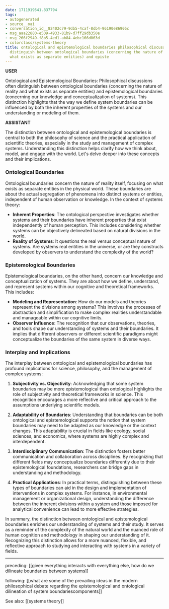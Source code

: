 ```yaml
---
date: 1711919541.837794
tags:
- autogenerated
- source__oai
- conversation_id__82402c79-9db5-4caf-8db4-96190e86905c
- msg_aaa22880-e509-4933-81b9-d7ff29db350e
- msg_266f2949-f8b5-4ed1-ab84-4ebc166d063d
- colorclass/systems-theory
title: ontological and epistemological boundaries philosophical discussions often
  distinguish between ontological boundaries (concerning the nature of reality and
  what exists as separate entities) and episte
---
```


**USER**

Ontological and Epistemological Boundaries: Philosophical discussions often distinguish between ontological boundaries (concerning the nature of reality and what exists as separate entities) and epistemological boundaries (concerning our knowledge and conceptualization of systems). This distinction highlights that the way we define system boundaries can be influenced by both the inherent properties of the systems and our understanding or modeling of them.


**ASSISTANT**

The distinction between ontological and epistemological boundaries is central to both the philosophy of science and the practical application of scientific theories, especially in the study and management of complex systems. Understanding this distinction helps clarify how we think about, model, and engage with the world. Let's delve deeper into these concepts and their implications.

### Ontological Boundaries

Ontological boundaries concern the nature of reality itself, focusing on what exists as separate entities in the physical world. These boundaries are about the actual segregation of phenomena into distinct systems or entities, independent of human observation or knowledge. In the context of systems theory:

- **Inherent Properties**: The ontological perspective investigates whether systems and their boundaries have inherent properties that exist independently of human perception. This includes considering whether systems can be objectively delineated based on natural divisions in the world.
- **Reality of Systems**: It questions the real versus conceptual nature of systems. Are systems real entities in the universe, or are they constructs developed by observers to understand the complexity of the world?

### Epistemological Boundaries

Epistemological boundaries, on the other hand, concern our knowledge and conceptualization of systems. They are about how we define, understand, and represent systems within our cognitive and theoretical frameworks. This includes:

- **Modeling and Representation**: How do our models and theories represent the divisions among systems? This involves the processes of abstraction and simplification to make complex realities understandable and manageable within our cognitive limits.
- **Observer Influence**: The recognition that our observations, theories, and tools shape our understanding of systems and their boundaries. It implies that different observers or different scientific paradigms might conceptualize the boundaries of the same system in diverse ways.

### Interplay and Implications

The interplay between ontological and epistemological boundaries has profound implications for science, philosophy, and the management of complex systems:

1. **Subjectivity vs. Objectivity**: Acknowledging that some system boundaries may be more epistemological than ontological highlights the role of subjectivity and theoretical frameworks in science. This recognition encourages a more reflective and critical approach to the assumptions underlying scientific models.

2. **Adaptability of Boundaries**: Understanding that boundaries can be both ontological and epistemological supports the notion that system boundaries may need to be adapted as our knowledge or the context changes. This adaptability is crucial in fields like ecology, social sciences, and economics, where systems are highly complex and interdependent.

3. **Interdisciplinary Communication**: The distinction fosters better communication and collaboration across disciplines. By recognizing that different fields may conceptualize boundaries differently due to their epistemological foundations, researchers can bridge gaps in understanding and methodology.

4. **Practical Applications**: In practical terms, distinguishing between these types of boundaries can aid in the design and implementation of interventions in complex systems. For instance, in environmental management or organizational design, understanding the difference between the inherent divisions within a system and those imposed for analytical convenience can lead to more effective strategies.

In summary, the distinction between ontological and epistemological boundaries enriches our understanding of systems and their study. It serves as a reminder of the complexity of the natural world and the nuanced role of human cognition and methodology in shaping our understanding of it. Recognizing this distinction allows for a more nuanced, flexible, and reflective approach to studying and interacting with systems in a variety of fields.


---

preceding: [[given everything interacts with everything else, how do we dilineate boundaries between systems]]  


following: [[what are some of the prevailing ideas in the modern philosophical debate regarding the epistemological and ontological dilineation of system boundariescomponents]]

See also: [[systems theory]]